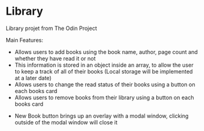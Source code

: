 # Library

Library projet from The Odin Project

Main Features:

- Allows users to add books using the book name, author, page count and whether they have read it or not
- This information is stored in an object inside an array, to allow the user to keep a track of all of their books (Local storage will be implemented at a later date)
- Allows users to change the read status of their books using a button on each books card
- Allows users to remove books from their library using a button on each books card

* New Book button brings up an overlay with a modal window, clicking outside of the modal window will close it
